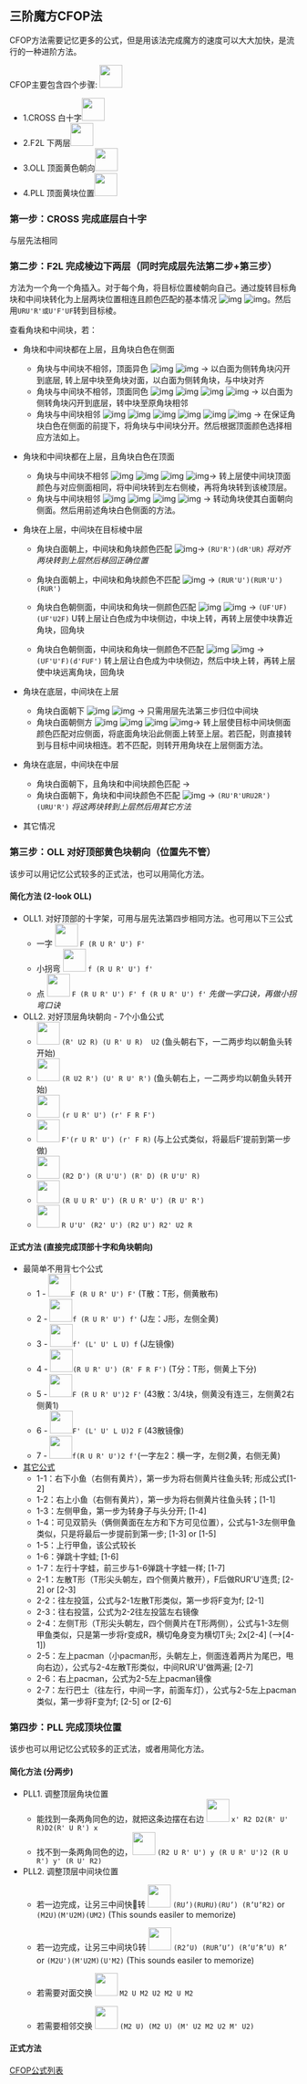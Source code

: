 ## 三阶魔方CFOP法
CFOP方法需要记忆更多的公式，但是用该法完成魔方的速度可以大大加快，是流行的一种进阶方法。

CFOP主要包含四个步骤: <img src="https://ruwix.com/pics/fridrich/00-jumbled.png" width="40" /> 
* 1.CROSS 白十字<img src="https://ruwix.com/pics/fridrich/01-cross.png" width="40" />  
* 2.F2L 下两层<img src="https://ruwix.com/pics/fridrich/02-f2l.png" width="40" />  
* 3.OLL 顶面黄色朝向<img src="https://ruwix.com/pics/fridrich/03-oll.png" width="40" />  
* 4.PLL 顶面黄块位置<img src="https://ruwix.com/pics/fridrich/04-pll.png" width="40" />   

### 第一步：CROSS 完成底层白十字 
与层先法相同

### 第二步：F2L 完成棱边下两层（同时完成层先法第二步+第三步）
方法为一个角一个角插入。对于每个角，将目标位置棱朝向自己。通过旋转目标角块和中间块转化为上层两块位置相连且颜色匹配的基本情况 ![img](https://ruwix.com/pics/friedrich/friedrich-f2l-19.png) ![img](https://ruwix.com/pics/friedrich/friedrich-f2l-18.png)。然后用```URU'R'或U'F'UF```转到目标棱。

查看角块和中间块，若：
* 角块和中间块都在上层，且角块白色在侧面
	* 角块与中间块不相邻，顶面异色 ![img](https://ruwix.com/pics/friedrich/friedrich-f2l-22.png) ![img](https://ruwix.com/pics/friedrich/friedrich-f2l-23.png) 
	-> 以白面为侧转角块闪开到底层, 转上层中块至角块对面，以白面为侧转角块，与中块对齐
	* 角块与中间块不相邻，顶面同色 ![img](https://ruwix.com/pics/friedrich/friedrich-f2l-28.png) ![img](https://ruwix.com/pics/friedrich/friedrich-f2l-29.png) ![img](https://ruwix.com/pics/friedrich/friedrich-f2l-30.png) ![img](https://ruwix.com/pics/friedrich/friedrich-f2l-31.png) 
	-> 以白面为侧转角块闪开到底层，转中块至原角块相邻
	* 角块与中间块相邻 ![img](https://ruwix.com/pics/friedrich/friedrich-f2l-26.png) ![img](https://ruwix.com/pics/friedrich/friedrich-f2l-27.png) ![img](https://ruwix.com/pics/friedrich/friedrich-f2l-20.png) ![img](https://ruwix.com/pics/friedrich/friedrich-f2l-21.png) ![img](https://ruwix.com/pics/friedrich/friedrich-f2l-24.png) ![img](https://ruwix.com/pics/friedrich/friedrich-f2l-25.png)
	-> 在保证角块白色在侧面的前提下，将角块与中间块分开。然后根据顶面颜色选择相应方法如上。
	
* 角块和中间块都在上层，且角块白色在顶面
	* 角块与中间块不相邻 ![img](https://ruwix.com/pics/friedrich/friedrich-f2l-36.png) ![img](https://ruwix.com/pics/friedrich/friedrich-f2l-37.png) ![img](https://ruwix.com/pics/friedrich/friedrich-f2l-34.png) ![img](https://ruwix.com/pics/friedrich/friedrich-f2l-35.png)-> 转上层使中间块顶面颜色与对应侧面相同，将中间块转到左右侧棱，再将角块转到该棱顶层。
	* 角块与中间块相邻 ![img](https://ruwix.com/pics/friedrich/friedrich-f2l-13.png) ![img](https://ruwix.com/pics/friedrich/friedrich-f2l-14.png) ![img](https://ruwix.com/pics/friedrich/friedrich-f2l-32.png) ![img](https://ruwix.com/pics/friedrich/friedrich-f2l-33.png) -> 转动角块使其白面朝向侧面。然后用前述角块白色侧面的方法。

* 角块在上层，中间块在目标棱中层
	* 角块白面朝上，中间块和角块颜色匹配 ![img](https://ruwix.com/pics/friedrich/friedrich-f2l-48.png)-> ```(RU'R')(dR'UR)``` *将对齐两块转到上层然后移回正确位置*
	* 角块白面朝上，中间块和角块颜色不匹配 ![img](https://ruwix.com/pics/friedrich/friedrich-f2l-12.png) -> ```(RUR'U')(RUR'U')(RUR')```
	* 角块白色朝侧面，中间块和角块一侧颜色匹配 ![img](https://ruwix.com/pics/friedrich/friedrich-f2l-44.png) ![img](https://ruwix.com/pics/friedrich/friedrich-f2l-45.png)  ->  ```(UF'UF)(UF'U2F)``` U转上层让白色成为中块侧边，中块上转，再转上层使中块靠近角块，回角块

	* 角块白色朝侧面，中间块和角块一侧颜色不匹配  ![img](https://ruwix.com/pics/friedrich/friedrich-f2l-46.png) ![img](https://ruwix.com/pics/friedrich/friedrich-f2l-47.png) -> ```(UF'U'F)(d'FUF')``` 转上层让白色成为中块侧边，然后中块上转，再转上层使中块远离角块，回角块
 	
* 角块在底层，中间块在上层
	* 角块白面朝下 ![img](https://ruwix.com/pics/friedrich/friedrich-f2l-38.png) ![img](https://ruwix.com/pics/friedrich/friedrich-f2l-39.png) -> 只需用层先法第三步归位中间块
	* 角块白面朝侧方 ![img](https://ruwix.com/pics/friedrich/friedrich-f2l-40.png) ![img](https://ruwix.com/pics/friedrich/friedrich-f2l-41.png) ![img](https://ruwix.com/pics/friedrich/friedrich-f2l-42.png) ![img](https://ruwix.com/pics/friedrich/friedrich-f2l-43.png)-> 转上层使目标中间块侧面颜色匹配对应侧面，将底面角块沿此侧面上转至上层。若匹配，则直接转到与目标中间块相连。若不匹配，则转开用角块在上层侧面方法。
	
* 角块在底层，中间块在中层
	* 角块白面朝下，且角块和中间块颜色匹配 -> 
	* 角块白面朝下，角块和中间块颜色不匹配 ![img](https://ruwix.com/pics/friedrich/friedrich-f2l-51.png) -> ```(RU'R'URU2R')(URU'R')``` *将这两块转到上层然后用其它方法*	

* 其它情况

### 第三步：OLL 对好顶部黄色块朝向（位置先不管）
该步可以用记忆公式较多的正式法，也可以用简化方法。

#### 简化方法 (2-look OLL)
* OLL1. 对好顶部的十字架，可用与层先法第四步相同方法。也可用以下三公式
	* 一字 <img src="http://www.rubik.com.cn/image/cfop/cross3.gif" width="40" /> ```F (R U R' U') F'```
	* 小拐弯 <img src="http://www.rubik.com.cn/image/cfop/cross21.gif" width="40" /> ```f (R U R' U') f'```
	* 点 <img src="http://www.rubik.com.cn/image/cfop/cross1.gif" width="40" /> ```F (R U R' U') F' f (R U R' U') f'``` *先做一字口诀，再做小拐弯口诀*  
* OLL2. 对好顶层角块朝向 - 7个小鱼公式
	* <img src="http://www.rubik.com.cn/image/cfop/oll27.gif" width="40" /> ```(R' U2 R) (U R' U R)  U2``` (鱼头朝右下，一二两步均以朝鱼头转开始)
	* <img src="http://www.rubik.com.cn/image/cfop/oll26.gif" width="40" /> ```(R U2 R') (U' R U' R')``` (鱼头朝右上，一二两步均以朝鱼头转开始)
	* <img src="http://www.rubik.com.cn/image/cfop/oll24.gif" width="40" /> ```(r U R' U') (r' F R F')``` 
	* <img src="http://www.rubik.com.cn/image/cfop/oll25.gif" width="40" /> ```F'(r U R' U') (r' F R)``` (与上公式类似，将最后F’提前到第一步做)
	* <img src="http://www.rubik.com.cn/image/cfop/oll23.gif" width="40" /> ```(R2 D') (R U'U') (R' D) (R U'U' R)```
	* <img src="http://www.rubik.com.cn/image/cfop/oll21.gif" width="40" /> ```(R U U R' U') (R U R' U') (R U' R')```
	* <img src="http://www.rubik.com.cn/image/cfop/oll22.gif" width="40" /> ```R U'U' (R2' U') (R2 U') R2' U2 R```
	
#### 正式方法 (直接完成顶部十字和角块朝向)
* 最简单不用背七个公式
	* 1 - <img src="http://www.rubik.com.cn/newimage/oll57/O45.gif" width="40" />```F (R U R' U') F'``` (T散：T形，侧黄散布)
	* 2 - <img src="http://www.rubik.com.cn/newimage/oll57/O44.gif" width="40" />```f (R U R' U') f'``` (J左：J形，左侧全黄)
	* 3 - <img src="http://www.rubik.com.cn/newimage/oll57/O43.gif" width="40" />```f' (L' U' L U) f``` (J左镜像)
	* 4 - <img src="http://www.rubik.com.cn/newimage/oll57/O33.gif" width="40" />```(R U R' U') (R' F R F')``` (T分：T形，侧黄上下分)
	* 5 - <img src="http://www.rubik.com.cn/newimage/oll57/O48.gif" width="40" />```F (R U R' U')2 F'``` (43散：3/4块，侧黄没有连三，左侧黄2右侧黄1)
	* 6 - <img src="http://www.rubik.com.cn/newimage/oll57/O47.gif" width="40" />```F' (L' U' L U)2 F``` (43散镜像)
	* 7 - <img src="http://www.rubik.com.cn/newimage/oll57/O51.gif" width="40" />```f(R U R' U')2 f'```(一字左2：横一字，左侧2黄，右侧无黄)
* [其它公式](https://ruwix.com/the-rubiks-cube/advanced-cfop-fridrich/orient-the-last-layer-oll/)
	* 1-1：右下小鱼（右侧有黄片），第一步为将右侧黄片往鱼头转; 形成公式[1-2]
	* 1-2：右上小鱼（右侧有黄片），第一步为将右侧黄片往鱼头转；[1-1]
	* 1-3：左侧甲鱼，第一步为转身子与头分开; [1-4]
	* 1-4：可见双箭头（俩侧黄面在左方和下方可见位置），公式与1-3左侧甲鱼类似，只是将最后一步提前到第一步; [1-3] or [1-5]
	* 1-5：上行甲鱼，该公式较长
	* 1-6：弹跳十字蛙; [1-6]
	* 1-7：左行十字蛙，前三步与1-6弹跳十字蛙一样; [1-7]
	* 2-1：左散T形（T形尖头朝左，四个侧黄片散开），F后做RUR'U'连贯; [2-2] or [2-3]
	* 2-2：往左投篮，公式与2-1左散T形类似，第一步将F变为f; [2-1]
	* 2-3：往右投篮，公式为2-2往左投篮左右镜像
	* 2-4：左侧T形（T形尖头朝左，四个侧黄片在T形两侧），公式与1-3左侧甲鱼类似，只是第一步将r变成R，横切龟身变为横切T头; 2x[2-4]  (-->[4-1])
	* 2-5：左上pacman（小pacman形，头朝左上，侧面连着两片为尾巴，甩向右边），公式与2-4左散T形类似，中间RUR'U'做两遍; [2-7]
	* 2-6：右上pacman，公式为2-5左上pacman镜像
	* 2-7：左行巴士（往左行，中间一字，前面车灯），公式与2-5左上pacman类似，第一步将F变为f; [2-5] or [2-6]
	
	
### 第四步：PLL 完成顶块位置
该步也可以用记忆公式较多的正式法，或者用简化方法。

#### 简化方法 (分两步)
* PLL1. 调整顶层角块位置
	* 能找到一条两角同色的边，就把这条边摆在右边 <img src="http://www.rubik.com.cn/image/cfop/pll5.gif" width="40" /> ```x' R2 D2(R' U' R)D2(R' U R') x```
	* 找不到一条两角同色的边，<img src="http://www.rubik.com.cn/image/cfop/pll7_1.gif" width="40" /> ```(R2 U R' U') y (R U R' U')2 (R U R') y' (R U' R2)```
* PLL2. 调整顶层中间块位置
	* 若一边完成，让另三中间快🔄转 <img src="http://www.rubik.com.cn/image/cfop/pll1.gif" width="40" /> ```(RU’)(RURU)(RU’) (R’U’R2)```
	or ```(M2U)(M'U2M)(UM2)``` (This sounds easiler to memorize)
	* 若一边完成，让另三中间块🔃转 <img src="http://www.rubik.com.cn/image/cfop/pll2.gif" width="40" /> ```(R2’U) (RUR’U’) (R’U’R’U) R’```
	or ```(M2U')(M'U2M)(U'M2)``` (This sounds easiler to memorize)
	
	* 若需要对面交换 <img src="http://www.rubik.com.cn/image/cfop/pll3.gif" width="40" /> ```M2 U M2 U2 M2 U M2```
	* 若需要相邻交换 <img src="http://www.rubik.com.cn/image/cfop/pll4.gif" width="40" /> ```(M2 U) (M2 U) (M' U2 M2 U2 M' U2)```

#### 正式方法
[CFOP公式列表](https://github.com/ychenzgithub/RubiksCube/blob/master/CFOP_list.pdf)

